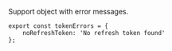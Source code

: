 Support object with error messages.

```tsx
export const tokenErrors = {
    noRefreshToken: 'No refresh token found'
};
```